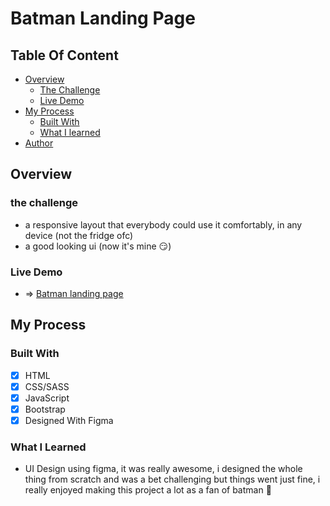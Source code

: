 # Batman Landing Page

## Table Of Content

-   [Overview](#overview)
    -   [The Challenge](#the-challenge)
    -   [Live Demo](#live-demo)
-   [My Process](#my-process)
    -   [Built With](#built-with)
    -   [What I learned](#live-demo)
-   [Author](#author)

## Overview

### the challenge

-   a responsive layout that everybody could use it comfortably, in any device (not the fridge ofc)
-   a good looking ui (now it's mine 😏)

### Live Demo

-   => [Batman landing page]()

## My Process

### Built With

-   [x] HTML
-   [x] CSS/SASS
-   [x] JavaScript
-   [x] Bootstrap
-   [x] Designed With Figma

### What I Learned

-   UI Design using figma, it was really awesome, i designed the whole thing from scratch and was a bet challenging but things went just fine, i really enjoyed making this project a lot as a fan of batman 🤩
